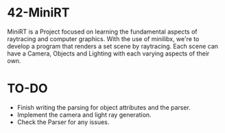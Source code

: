 # 42-MiniRT

MiniRT is a Project focused on learning the fundamental aspects of raytracing and computer graphics.
With the use of minilibx, we're to develop a program that renders a set scene by raytracing.
Each scene can have a Camera, Objects and Lighting with each varying aspects of their own.

# TO-DO
*	Finish writing the parsing for object attributes and the parser.
*	Implement the camera and light ray generation.
*	Check the Parser for any issues.
